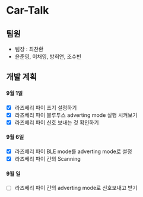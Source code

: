 # Car-Talk

## 팀원
- 팀장 : 최찬환
- 윤준영, 이채영, 방희연, 조수빈

## 개발 계획

#### 9월 1일
- [X] 라즈베리 파이 초기 설정하기
- [X] 라즈베리 파이 블루투스 adverting mode 실행 시켜보기
- [X] 라즈베리 파이 신호 보내는 것 확인하기

#### 9월 6일
- [X] 라즈베리 파이 BLE mode를 adverting mode로 설정
- [X] 라즈베리 파이 간의 Scanning

#### 9월 일
- [ ] 라즈베리 파이 간의 adverting mode로 신호보내고 받기
